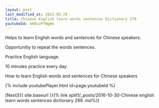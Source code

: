 ```yaml
---
layout: post
last_modified_at: 2021-03-29
title: Chinese English learn words sentences Dictionary 270 
youtubeId: mkBvzPfWgWo
---
```

 
 
Helps to learn English words and sentences for Chinese speakers.

Opportunitiy to repeat the words sentences. 

Practice English language. 
 
10 minutes practice every day. 
 
How to learn English words and sentences for Chinese speakers 
 
{% include youtubePlayer.html id=page.youtubeId %}
 
 
[Next]({{ site.baseurl }}{% link  split1/_posts/2016-10-30-Chinese english learn words sentences dictionary 288 .md%})
 
